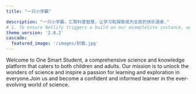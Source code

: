 ```yaml
---
title: "一只小学霸"

description: "一只小学霸，汇聚科普智慧，让学习和探索成为全民的快乐源泉."
# 1. To ensure Netlify triggers a build on our exampleSite instance, we need to change a file in the exampleSite directory.
theme_version: '2.8.2'
cascade:
  featured_image: '/images/封面.jpg'
---
```

Welcome to One Smart Student, a comprehensive science and knowledge platform that caters to both children and adults. Our mission is to unlock the wonders of science and inspire a passion for learning and exploration in everyone.Join us and become a confident and informed learner in the ever-evolving world of science.